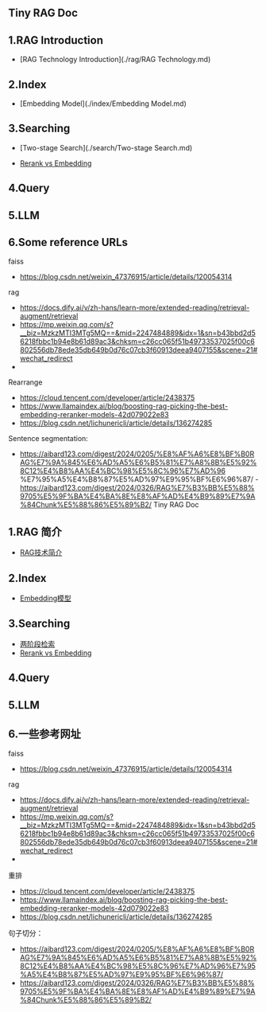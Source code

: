 ## Tiny RAG Doc

## 1.RAG Introduction

- [RAG Technology Introduction](./rag/RAG Technology.md)

## 2.Index

- [Embedding Model](./index/Embedding Model.md)

## 3.Searching

- [Two-stage Search](./search/Two-stage Search.md)

- [Rerank vs Embedding](./search/ReRank%20vs%20Embedding.md)

## 4.Query

## 5.LLM

## 6.Some reference URLs

faiss

- https://blog.csdn.net/weixin_47376915/article/details/120054314

rag
- https://docs.dify.ai/v/zh-hans/learn-more/extended-reading/retrieval-augment/retrieval
- https://mp.weixin.qq.com/s?__biz=MzkzMTI3MTg5MQ==&mid=2247484889&idx=1&sn=b43bbd2d56218fbbc1b94e8b61d89ac3&chksm=c26cc065f51b49733537025f00c6802556db78ede35db649b0d76c07cb3f60913deea9407155&scene=21#wechat_redirect
-

Rearrange

- https://cloud.tencent.com/developer/article/2438375
- https://www.llamaindex.ai/blog/boosting-rag-picking-the-best-embedding-reranker-models-42d079022e83
- https://blog.csdn.net/lichunericli/article/details/136274285

Sentence segmentation:

- https://aibard123.com/digest/2024/0205/%E8%AF%A6%E8%BF%B0RAG%E7%9A%845%E6%AD%A5%E6%B5%81%E7%A8%8B%E5%92%8C12%E4%B8%AA%E4%BC%98%E5%8C%96%E7%AD%96 %E7%95%A5%E4%B8%87%E5%AD%97%E9%95%BF%E6%96%87/ - https://aibard123.com/digest/2024/0326/RAG%E7%B3%BB%E5%88%9705%E5%9F%BA%E4%BA%8E%E8%AF%AD%E4%B9%89%E7%9A%84Chunk%E5%88%86%E5%89%B2/ Tiny RAG Doc

## 1.RAG 简介

- [RAG技术简介](./rag/RAG技术.md)

## 2.Index

- [Embedding模型](./index/Embedding模型.md)

## 3.Searching

- [两阶段检索](./search/两阶段检索.md)
- [Rerank vs Embedding](./search/ReRank%20vs%20Embedding.md)

## 4.Query


## 5.LLM


## 6.一些参考网址

faiss

- https://blog.csdn.net/weixin_47376915/article/details/120054314


rag
- https://docs.dify.ai/v/zh-hans/learn-more/extended-reading/retrieval-augment/retrieval
- https://mp.weixin.qq.com/s?__biz=MzkzMTI3MTg5MQ==&mid=2247484889&idx=1&sn=b43bbd2d56218fbbc1b94e8b61d89ac3&chksm=c26cc065f51b49733537025f00c6802556db78ede35db649b0d76c07cb3f60913deea9407155&scene=21#wechat_redirect
- 

重排

- https://cloud.tencent.com/developer/article/2438375
- https://www.llamaindex.ai/blog/boosting-rag-picking-the-best-embedding-reranker-models-42d079022e83
- https://blog.csdn.net/lichunericli/article/details/136274285

句子切分：

- https://aibard123.com/digest/2024/0205/%E8%AF%A6%E8%BF%B0RAG%E7%9A%845%E6%AD%A5%E6%B5%81%E7%A8%8B%E5%92%8C12%E4%B8%AA%E4%BC%98%E5%8C%96%E7%AD%96%E7%95%A5%E4%B8%87%E5%AD%97%E9%95%BF%E6%96%87/
- https://aibard123.com/digest/2024/0326/RAG%E7%B3%BB%E5%88%9705%E5%9F%BA%E4%BA%8E%E8%AF%AD%E4%B9%89%E7%9A%84Chunk%E5%88%86%E5%89%B2/
